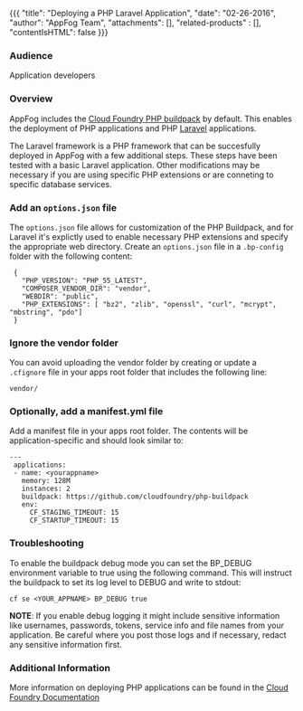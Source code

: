 {{{
  "title": "Deploying a PHP Laravel Application",
  "date": "02-26-2016",
  "author": "AppFog Team",
  "attachments": [],
  "related-products" : [],
  "contentIsHTML": false
}}}

### Audience

Application developers

### Overview

AppFog includes the [Cloud Foundry PHP buildpack](https://github.com/cloudfoundry/php-buildpack) by default. This enables the deployment of PHP applications and PHP [Laravel](https://www.laravel.com/) applications.

The Laravel framework is a PHP framework that can be succesfully deployed in AppFog with a few additional steps.  These steps have been tested with a basic Laravel application.  Other modifications may be necessary if you are using specific PHP extensions or are conneting to specific database services.

### Add an `options.json` file

The `options.json` file allows for customization of the PHP Buildpack, and for Laravel it's explictly used to enable necessary PHP extensions and specify the appropriate web directory.  Create an `options.json` file in a `.bp-config` folder with the following content:

```
 {
   "PHP_VERSION": "PHP_55_LATEST",
   "COMPOSER_VENDOR_DIR": "vendor",
   "WEBDIR": "public",
   "PHP_EXTENSIONS": [ "bz2", "zlib", "openssl", "curl", "mcrypt", "mbstring", "pdo"]
 }
```

### Ignore the vendor folder
You can avoid uploading the vendor folder by creating or update a `.cfignore` file in your apps root folder that includes the following line:

```
vendor/
```

### Optionally, add a manifest.yml file
Add a manifest file in your apps root folder.  The contents will be application-specific and should look similar to:

```
---
 applications:
 - name: <yourappname>
   memory: 128M
   instances: 2
   buildpack: https://github.com/cloudfoundry/php-buildpack
   env:
     CF_STAGING_TIMEOUT: 15
     CF_STARTUP_TIMEOUT: 15
```

### Troubleshooting

To enable the buildpack debug mode you can set the BP_DEBUG environment variable to true using the following command. This will instruct the buildpack to set its log level to DEBUG and write to stdout:

```
cf se <YOUR_APPNAME> BP_DEBUG true
```
<b>NOTE</b>: If you enable debug logging it might include sensitive information like usernames, passwords, tokens, service info and file names from your application. Be careful where you post those logs and if necessary, redact any sensitive information first.
### Additional Information

More information on deploying PHP applications can be found in the [Cloud Foundry Documentation](http://http://docs.cloudfoundry.org/buildpacks/php/index.html)
